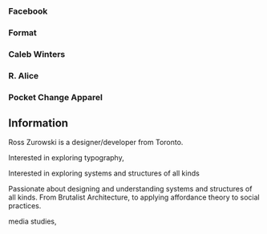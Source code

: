 
### Facebook
### Format
### Caleb Winters
### R. Alice
### Pocket Change Apparel


## Information

Ross Zurowski is a designer/developer from Toronto.

Interested in exploring typography, 

Interested in exploring systems and structures of all kinds

Passionate about designing and understanding systems and structures of all kinds. From Brutalist Architecture, to applying affordance theory to social practices.


media studies, 